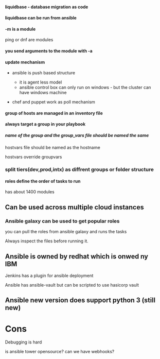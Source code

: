 #### liquidbase - database migration as code

#### liquidbase can be run from ansible

#### -m is a module
 ping or dnf are modules

#### you send arguments to the module with -a 

#### update mechanism 

 -  ansible is push based structure
    - it is agent less model
    - ansible control box can only run on windows - but the cluster can have windows machine

 - chef and puppet work as poll mechanism

#### group of hosts are managed in an inventory file

#### always target a group in your playbook

##### name of the group and the group_vars file should be named the same

hostvars file should be named as the hostname

hostvars override groupvars

### split tiers(dev,prod,intx) as diffrent groups or folder structure


#### roles define the order of tasks to run


has about 1400 modules

## Can be used across multiple cloud instances


### Ansible galaxy can be used to get popular roles 

you can pull the roles from ansible galaxy and runs the tasks 

Always inspect the files before running it. 


## Ansible is owned by redhat which is onwed ny IBM

Jenkins has a plugin for ansible deployment


Ansible has  ansible-vault 
but can be scripted to use hasicorp vault


## Ansible new version does support python 3 (still new)

# Cons
 Debugging is hard


is ansible tower opensource?
can we have webhooks?

